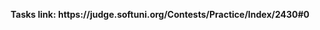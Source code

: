 <p align="center">
  <b>Tasks link: https://judge.softuni.org/Contests/Practice/Index/2430#0</b><br>
</p>
